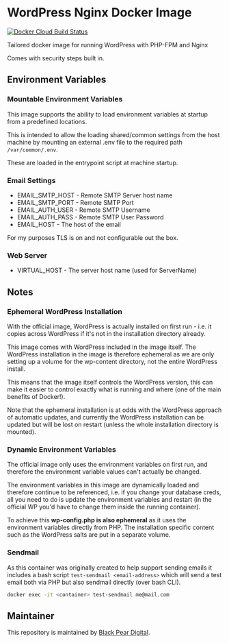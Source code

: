 # WordPress Nginx Docker Image
[![Docker Cloud Build Status](https://img.shields.io/docker/cloud/build/cyberpearuk/wp-nginx-docker.svg)](https://cloud.docker.com/u/cyberpearuk/repository/docker/cyberpearuk/wp-nginx-docker)

Tailored docker image for running WordPress with PHP-FPM and Nginx

Comes with security steps built in.

## Environment Variables

### Mountable Environment Variables

This image supports the ability to load environment variables at startup from a predefined locations.

This is intended to allow the loading shared/common settings from the host machine by mounting an external .env file to the required path `/var/common/.env`.

These are loaded in the entrypoint script at machine startup.

### Email Settings
- EMAIL_SMTP_HOST - Remote SMTP Server host name
- EMAIL_SMTP_PORT - Remote SMTP Port
- EMAIL_AUTH_USER - Remote SMTP Username
- EMAIL_AUTH_PASS - Remote SMTP User Password
- EMAIL_HOST - The host of the email

For my purposes TLS is on and not configurable out the box.

### Web Server
- VIRTUAL_HOST - The server host name (used for ServerName)

## Notes

### Ephemeral WordPress Installation

With the official image, WordPress is actually installed on first run - i.e. it copies across WordPress if it's not in the installation directory already.

This image comes with WordPress included in the image itself. 
The WordPress installation in the image is therefore ephemeral as we are only setting 
up a volume for the wp-content directory, not the entire WordPress install.

This means that the image itself controls the WordPress version, this can make it easier to control 
exactly what is running and where (one of the main benefits of Docker!).

Note that the ephemeral installation is at odds with the WordPress approach of automatic updates, and currently the WordPress installation 
can be updated but will be lost on restart (unless the whole installation directory is mounted). 

### Dynamic Environment Variables

The official image only uses the environment variables on first run,  and therefore the environment variable values can't actually be changed.

The environment variables in this image are dynamically loaded and therefore continue to be referenced, i.e. if you change your database creds, all you need to do is 
update the environment variables and restart (in the official WP you'd have to change them inside the running container).

To achieve this **wp-config.php is also ephemeral** as it uses the environment variables directly from PHP. The installation specific content
such as the WordPress salts are put in a separate volume.

### Sendmail

As this container was originally created to help support sending emails it includes a bash script `test-sendmail <email-address>`
 which will send a test email both via PHP but also sendmail directly (over bash CLI).

```bash
docker exec -it <container> test-sendmail me@mail.com
```

## Maintainer

This repository is maintained by [Black Pear Digital](https://www.blackpeardigital.co.uk).
